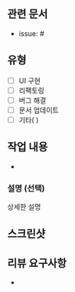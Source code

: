 ## 관련 문서
- issue: #
  
## 유형
- [ ] UI 구현
- [ ] 리팩토링
- [ ] 버그 해결
- [ ] 문서 업데이트
- [ ] 기타( )

## 작업 내용
<!-- 작업한 내용을 카테고리와 함께 설명해주세요
ex) - [UI 구현] 간결하게 작성 
-->
- 

### 설명 (선택)
상세한 설명


## 스크린샷 
<!-- Responsive viewer 사용하여 PC, Tablet, Mobile 사이즈를 한 장으로 캡쳐해주세요 -->

## 리뷰 요구사항
<!-- 리뷰어가 특별히 봐주었으면 하는 부분이 있다면 작성해주세요
ex) 메서드 XXX의 이름을 더 잘 짓고 싶은데 혹시 좋은 명칭이 있을까요?
-->
- 
